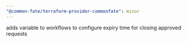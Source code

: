 ```yaml
---
"@common-fate/terraform-provider-commonfate": minor
---
```


adds variable to workflows to configure expiry time for closing approved requests
